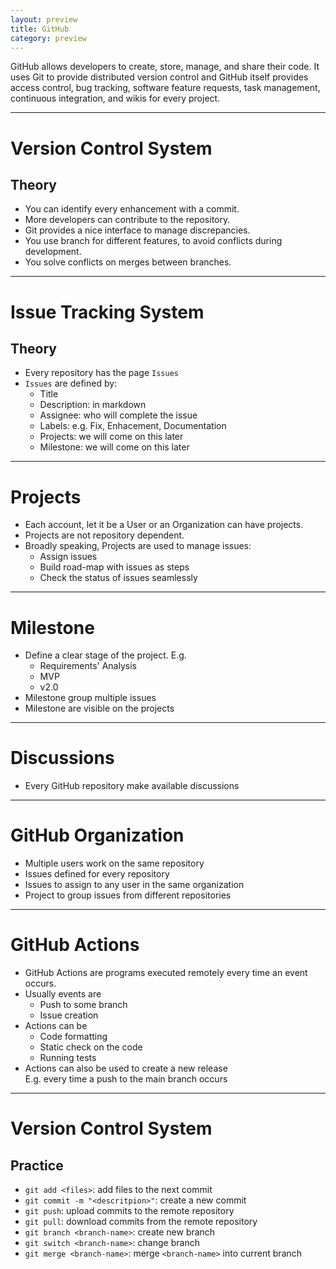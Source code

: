 ```yaml
--- 
layout: preview
title: GitHub 
category: preview
---
```


GitHub allows developers to create, store, manage, and share their code. 
It uses Git to provide distributed version control and GitHub itself provides 
access control, bug tracking, software feature requests, task management, 
continuous integration, and wikis for every project.

---

# Version Control System
## Theory

- You can identify every enhancement with a commit.
- More developers can contribute to the repository.
- Git provides a nice interface to manage discrepancies.
- You use branch for different features, to avoid conflicts during development.
- You solve conflicts on merges between branches.

---

# Issue Tracking System
## Theory

- Every repository has the page `Issues`
- `Issues` are defined by:
    - Title
    - Description: in markdown
    - Assignee: who will complete the issue
    - Labels: e.g. Fix, Enhacement, Documentation
    - Projects: we will come on this later
    - Milestone: we will come on this later

---

# Projects

- Each account, let it be a User or an Organization can have projects. 
- Projects are not repository dependent. 
- Broadly speaking, Projects are used to manage issues:
    - Assign issues
    - Build road-map with issues as steps
    - Check the status of issues seamlessly

---

# Milestone

- Define a clear stage of the project. E.g. 
    - Requirements' Analysis
    - MVP
    - v2.0
- Milestone group multiple issues
- Milestone are visible on the projects

---

# Discussions

- Every GitHub repository make available discussions

---

# GitHub Organization

- Multiple users work on the same repository
- Issues defined for every repository
- Issues to assign to any user in the same organization
- Project to group issues from different repositories

---

# GitHub Actions

- GitHub Actions are programs executed remotely every time an event occurs.
- Usually events are 
    - Push to some branch
    - Issue creation
- Actions can be
    - Code formatting
    - Static check on the code
    - Running tests
- Actions can also be used to create a new release  
  E.g. every time a push to the main branch occurs

---

# Version Control System
## Practice

- `git add <files>`: add files to the next commit
- `git commit -m "<descritpion>"`: create a new commit
- `git push`: upload commits to the remote repository
- `git pull`: download commits from the remote repository
- `git branch <branch-name>`: create new branch
- `git switch <branch-name>`: change branch
- `git merge <branch-name>`: merge `<branch-name>` into current branch

